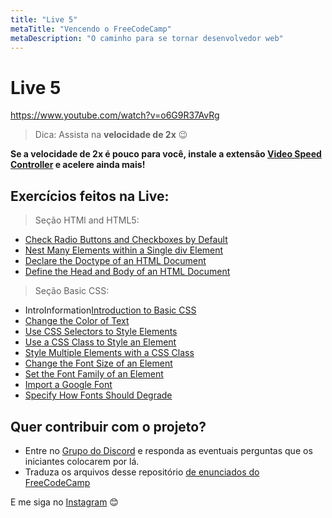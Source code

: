 ```yaml
---
title: "Live 5"
metaTitle: "Vencendo o FreeCodeCamp"
metaDescription: "O caminho para se tornar desenvolvedor web"
---
```


# Live 5

https://www.youtube.com/watch?v=o6G9R37AvRg

> Dica: Assista na **velocidade de 2x** 😉

**Se a velocidade de 2x é pouco para você, instale a extensão [Video Speed Controller](http://bit.ly/2YjPJn2) e acelere ainda mais!**

## Exercícios feitos na Live: 

> Seção HTMl and HTML5:

  -   [Check Radio Buttons and Checkboxes by Default](https://www.freecodecamp.org/learn/responsive-web-design/basic-html-and-html5/check-radio-buttons-and-checkboxes-by-default)
  -   [Nest Many Elements within a Single div Element](https://www.freecodecamp.org/learn/responsive-web-design/basic-html-and-html5/nest-many-elements-within-a-single-div-element)
  -   [Declare the Doctype of an HTML Document](https://www.freecodecamp.org/learn/responsive-web-design/basic-html-and-html5/declare-the-doctype-of-an-html-document)
  -   [Define the Head and Body of an HTML Document](https://www.freecodecamp.org/learn/responsive-web-design/basic-html-and-html5/define-the-head-and-body-of-an-html-document)

> Seção Basic CSS: 

  -   IntroInformation[Introduction to Basic CSS](https://www.freecodecamp.org/learn/responsive-web-design/basic-css/)
  -   [Change the Color of Text](https://www.freecodecamp.org/learn/responsive-web-design/basic-css/change-the-color-of-text)
  -   [Use CSS Selectors to Style Elements](https://www.freecodecamp.org/learn/responsive-web-design/basic-css/use-css-selectors-to-style-elements)
  -   [Use a CSS Class to Style an Element](https://www.freecodecamp.org/learn/responsive-web-design/basic-css/use-a-css-class-to-style-an-element)
  -   [Style Multiple Elements with a CSS Class](https://www.freecodecamp.org/learn/responsive-web-design/basic-css/style-multiple-elements-with-a-css-class)
  -   [Change the Font Size of an Element](https://www.freecodecamp.org/learn/responsive-web-design/basic-css/change-the-font-size-of-an-element)
  -   [Set the Font Family of an Element](https://www.freecodecamp.org/learn/responsive-web-design/basic-css/set-the-font-family-of-an-element)
  -   [Import a Google Font](https://www.freecodecamp.org/learn/responsive-web-design/basic-css/import-a-google-font)
  -   [Specify How Fonts Should Degrade](https://www.freecodecamp.org/learn/responsive-web-design/basic-css/specify-how-fonts-should-degrade)

## Quer contribuir com o projeto?

- Entre no [Grupo do Discord](https://bit.ly/discord-reativa) e responda as eventuais perguntas que os iniciantes colocarem por lá.
- Traduza os arquivos desse repositório [de enunciados do FreeCodeCamp](https://github.com/reativa/traducao-freecodecamp)

E me siga no [Instagram](http://bit.ly/pauloluan-insta
) 😊
